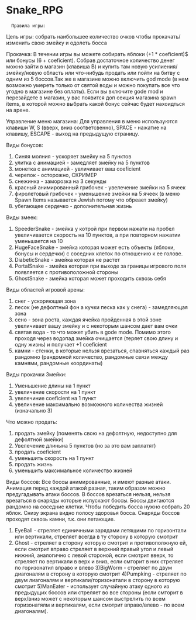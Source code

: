 # Snake_RPG
      Правила игры:
Цель игры: собрать наибольшее количество очков чтобы прокачать/изменить свою змейку и одолеть босса

Прокачка: В течении игры вы можете собирать яблоки (+1 * coeficient)$ или бонусы (6 + coeficient). Собрав достаточное количество денег можно зайти в магазин (клавиша B)
и купить там новую усилиения/змейку/новую область или что-нибудь продать или пойти на битву с одним из 5 боссов.Так же в магазине можно включить god mode (в нем возможно 
умереть только от святой воды и можно покупать все что угодно в магазине без оплаты). Если вы включите gode mod и перезайдете в магазин, у вас появится доп секция магазина
spawn items, в которой можно выбрать какой бонус сейчас будет нахоидться на арене.

Управление меню магазина: Для управления в меню используются клавиши W, S (вверх, вниз соответсвенно), SPACE - нажатие на клавишу, ESCAPE - выход на предыдущую страницу.

Виды бонусов: 
1) Синяя молния - ускоряет змейку на 5 пунктов
2) улитка с анимацией - замедляет змейку на 5 пунктов
3) монетка с анимацией - увличивает ваш coeficient
4) черепок - осторожно, СКРИМЕР
5) снежинка - заморозка на 3 секунды
6) красный анимированный грибочек - увелечение змейки на 5 ячеек
7) фиролетовый грибочек - уменьшение змейки на 5 ячеек (в меню Spawn Items называется Jewish потому что обреает змейку)
8) убегающее сердечко - дополнительная жизнь

Виды змеек:
1) SpeederSnake - змейка у котрой при первом нажати на пробел увеличивается скорость на 10 пунктов, а при повторном нажатии уменьшается на 10
2) HugeFaceSnake - змейка которая может есть объекты (яблоки, бонусы и сердечки) с соседних клеток по отношению к ее голове.
3) DiabeticSnake - змейка которая не растет
4) PortalSnake - змейка которая при выходе за границы игрового поля появляется с противоположной стороны
5) GhostSnake - змейка которая может проходить сквозь себя

Виды областей игровой арены:
1) снег - ускоряющая зона
2) песок (не дефолтный фон а кучки песка как у снега) - замедляющая зона
3) сено - зона роста, каждая ячейка пройденная в этой зоне увеличивает вашу змейку и с некоторым шансом дает вам очки
4) святая вода - то что может убить в gode mode. Помимо этого проходя через водопад змейка очищается (теряет свою длину и одну жизнь) и получает +1 coeficient
5) камни - стенки, в которые нельзя врезаться, спавняться каждый раз рандомно (рандомной количество, рандомные связи между камнями, рандомные координаты)

Виды прокачки Змейки:
1) Уменьшение длины на 1 пункт
2) увеличение скорости на 1 пункт
3) увелечиние coeficient на 1 пункт
4) увеличение максимально возможного количества жизней (изначально 3)

Что можно продать:
1) продать змейку (поменять свою на дефолтную, недоступно для дефолтной змейки)
2) Увелечение длинына 5 пунктов (но за это вам заплатят)
3) продать coeficient
4) уменьшить скорость на 1 пункт
5) продать жизнь
6) уменьшить максимальное количество жизней

Виды боссов:
Все боссы анимированные, и имеют разные атаки. Анимация перед каждой атакой разная, таким образом можно предугадывать атаки боссов. В боссов врезаться нельзя,
нельзя врезаться в снаряды которые испускают боссы. Боссы двигаются рандомно на соседние клетки. Чтобы победить босса нужно собрать 20 яблок. Снизу экрана
видно полосу здоровья босса. Снаряды боссов проходят сквозь камни, т.к. они летающие.

1) EyeBall - стреляет единичными зарядами летящими по горизонтали или вертикали, стреляет всегда в ту сторону в которую смотрит
2) Ghost - стреляет в сторону которую смотрит и противополжную ей, если смотрит вправо стреляет в верхний правый угол и левый нижний, аналогично с левой стороной,
если смотрит вверх, то стреляет по вертикали в верх и вниз, если смторит в них стреляет по горизонатил вправо и влево
3)BigWorm - стреляет по двум диагоналям в сторону в которую смотрит
4)Pumpking - стреляет по двум лиагоналям и вертикали/горизонатали в сторону в которую смотрит
5)ManEater - использует случайную атаку одного из предыдущих боссов или стреляет во все стороны (если смторит в верх/вниз может с некоторым шансом выстрелить по всем
горизонатялм и вертикалям, если смотрит вправо/влево - по всем диагоналям).

